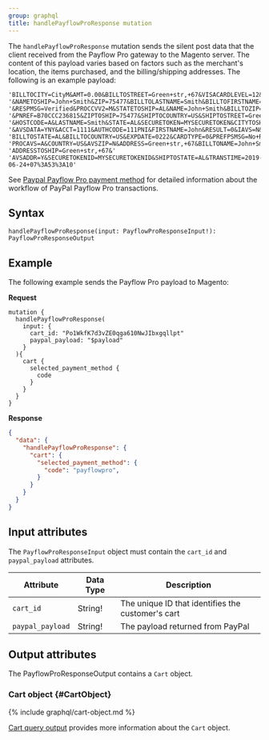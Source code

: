 ```yaml
---
group: graphql
title: handlePayflowProResponse mutation
---
```


The `handlePayflowProResponse` mutation sends the silent post data that the client received from the Payflow Pro gateway to the Magento server. The content of this payload varies based on factors such as the merchant's location, the items purchased, and the billing/shipping addresses. The following is an example payload:

```text
'BILLTOCITY=CityM&AMT=0.00&BILLTOSTREET=Green+str,+67&VISACARDLEVEL=12&SHIPTOCITY=CityM'
'&NAMETOSHIP=John+Smith&ZIP=75477&BILLTOLASTNAME=Smith&BILLTOFIRSTNAME=John'
'&RESPMSG=Verified&PROCCVV2=M&STATETOSHIP=AL&NAME=John+Smith&BILLTOZIP=75477&CVV2MATCH=Y'
'&PNREF=B70CCC236815&ZIPTOSHIP=75477&SHIPTOCOUNTRY=US&SHIPTOSTREET=Green+str,+67&CITY=CityM'
'&HOSTCODE=A&LASTNAME=Smith&STATE=AL&SECURETOKEN=MYSECURETOKEN&CITYTOSHIP=CityM&COUNTRYTOSHIP=US'
'&AVSDATA=YNY&ACCT=1111&AUTHCODE=111PNI&FIRSTNAME=John&RESULT=0&IAVS=N&POSTFPSMSG=No+Rules+Triggered&'
'BILLTOSTATE=AL&BILLTOCOUNTRY=US&EXPDATE=0222&CARDTYPE=0&PREFPSMSG=No+Rules+Triggered&SHIPTOZIP=75477&'
'PROCAVS=A&COUNTRY=US&AVSZIP=N&ADDRESS=Green+str,+67&BILLTONAME=John+Smith&'
'ADDRESSTOSHIP=Green+str,+67&'
'AVSADDR=Y&SECURETOKENID=MYSECURETOKENID&SHIPTOSTATE=AL&TRANSTIME=2019-06-24+07%3A53%3A10'
```

See [Paypal Payflow Pro payment method]({{page.baseurl}}/graphql/payment-methods/payflow-pro.html) for detailed information about the workflow of PayPal Payflow Pro transactions.

## Syntax

`handlePayflowProResponse(input: PayflowProResponseInput!): PayflowProResponseOutput`

## Example

The following example sends the Payflow Pro payload to Magento:

**Request**

```text
mutation {
  handlePayflowProResponse(
    input: {
      cart_id: "Po1WkfK7d3vZE0qga610NwJIbxgqllpt"
      paypal_payload: "$payload"
    }
  ){
    cart {
      selected_payment_method {
        code
      }
    }
  }
}
```

**Response**

```json
{
  "data": {
    "handlePayflowProResponse": {
      "cart": {
        "selected_payment_method": {
          "code": "payflowpro",
        }
      }
    }
  }
}
```

## Input attributes

The `PayflowProResponseInput` object must contain the `cart_id` and `paypal_payload` attributes.

Attribute |  Data Type | Description
--- | --- | ---
`cart_id` | String! | The unique ID that identifies the customer's cart
`paypal_payload` | String! | The payload returned from PayPal

## Output attributes

The PayflowProResponseOutput contains a `Cart` object.

### Cart object {#CartObject}

{% include graphql/cart-object.md %}

[Cart query output]({{page.baseurl}}/graphql/reference/quote.html#cart-output) provides more information about the `Cart` object.
